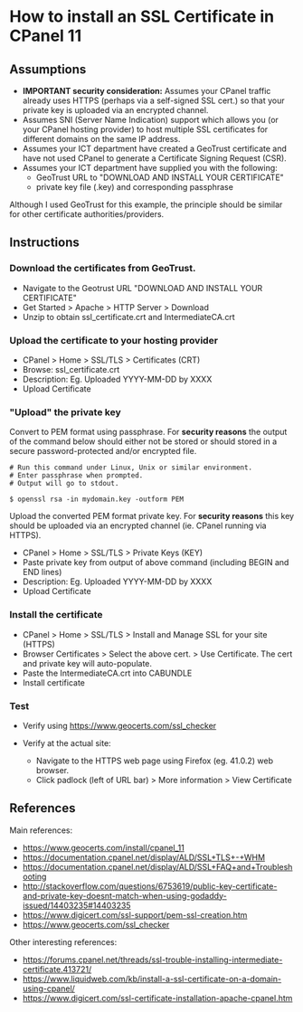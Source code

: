 
# How to install an SSL Certificate in CPanel 11

## Assumptions

- **IMPORTANT security consideration:** Assumes your CPanel traffic
  already uses HTTPS (perhaps via a self-signed SSL cert.) so that
  your private key is uploaded via an encrypted channel.
- Assumes SNI (Server Name Indication) support which allows you (or your
  CPanel hosting provider) to host multiple SSL certificates for different
  domains on the same IP address.
- Assumes your ICT department have created a GeoTrust certificate and have
  not used CPanel to generate a Certificate Signing Request (CSR).
- Assumes your ICT department have supplied you with the following:
  * GeoTrust URL to "DOWNLOAD AND INSTALL YOUR CERTIFICATE"
  * private key file (.key) and corresponding passphrase

Although I used GeoTrust for this example, the principle should be
similar for other certificate authorities/providers.


## Instructions

### Download the certificates from GeoTrust.

- Navigate to the Geotrust URL "DOWNLOAD AND INSTALL YOUR CERTIFICATE"
- Get Started > Apache > HTTP Server > Download
- Unzip to obtain ssl_certificate.crt and IntermediateCA.crt

### Upload the certificate to your hosting provider

- CPanel > Home > SSL/TLS > Certificates (CRT)
- Browse: ssl_certificate.crt
- Description: Eg. Uploaded YYYY-MM-DD by XXXX
- Upload Certificate

### "Upload" the private key

Convert to PEM format using passphrase. For **security reasons**
the output of the command below should either not be stored or
should stored in a secure password-protected and/or encrypted
file.

```
# Run this command under Linux, Unix or similar environment.
# Enter passphrase when prompted.
# Output will go to stdout.

$ openssl rsa -in mydomain.key -outform PEM
```

Upload the converted PEM format private key. For **security reasons**
this key should be uploaded via an encrypted channel (ie. CPanel
running via HTTPS).

- CPanel > Home > SSL/TLS > Private Keys (KEY)
- Paste private key from output of above command (including BEGIN and END lines)
- Description: Eg. Uploaded YYYY-MM-DD by XXXX
- Upload Certificate


### Install the certificate

- CPanel > Home > SSL/TLS > Install and Manage SSL for your site (HTTPS)
- Browser Certificates > Select the above cert. > Use Certificate.
  The cert and private key will auto-populate.
- Paste the IntermediateCA.crt into CABUNDLE
- Install certificate

### Test

- Verify using https://www.geocerts.com/ssl_checker

- Verify at the actual site:
  *  Navigate to the HTTPS web page using Firefox (eg. 41.0.2) web browser.
  *  Click padlock (left of URL bar) > More information > View Certificate


## References

Main references:

- https://www.geocerts.com/install/cpanel_11
- https://documentation.cpanel.net/display/ALD/SSL+TLS+-+WHM
- https://documentation.cpanel.net/display/ALD/SSL+FAQ+and+Troubleshooting
- http://stackoverflow.com/questions/6753619/public-key-certificate-and-private-key-doesnt-match-when-using-godaddy-issued/14403235#14403235
- https://www.digicert.com/ssl-support/pem-ssl-creation.htm
- https://www.geocerts.com/ssl_checker

Other interesting references:

- https://forums.cpanel.net/threads/ssl-trouble-installing-intermediate-certificate.413721/
- https://www.liquidweb.com/kb/install-a-ssl-certificate-on-a-domain-using-cpanel/
- https://www.digicert.com/ssl-certificate-installation-apache-cpanel.htm

